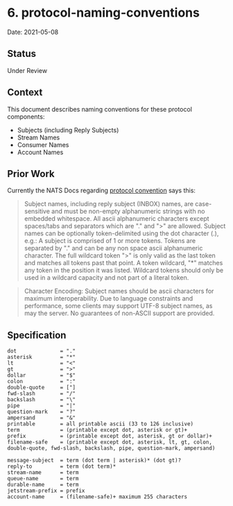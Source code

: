 # 6. protocol-naming-conventions

Date: 2021-05-08

## Status

Under Review

## Context

This document describes naming conventions for these protocol components:

* Subjects (including Reply Subjects)
* Stream Names
* Consumer Names
* Account Names

## Prior Work

Currently the NATS Docs regarding [protocol convention](https://docs.nats.io/nats-protocol/nats-protocol#protocol-conventions) says this:

> Subject names, including reply subject (INBOX) names, are case-sensitive and must be non-empty alphanumeric strings with no embedded whitespace. All ascii alphanumeric characters except spaces/tabs and separators which are "." and ">" are allowed. Subject names can be optionally token-delimited using the dot character (.), e.g.:
A subject is comprised of 1 or more tokens. Tokens are separated by "." and can be any non space ascii alphanumeric character. The full wildcard token ">" is only valid as the last token and matches all tokens past that point. A token wildcard, "*" matches any token in the position it was listed. Wildcard tokens should only be used in a wildcard capacity and not part of a literal token.

> Character Encoding: Subject names should be ascii characters for maximum interoperability. Due to language constraints and performance, some clients may support UTF-8 subject names, as may the server. No guarantees of non-ASCII support are provided.

## Specification

```
dot              = "."
asterisk         = "*"
lt               = "<"
gt               = ">"
dollar           = "$"
colon            = ":"
double-quote     = ["]
fwd-slash        = "/"
backslash        = "\"
pipe             = "|"
question-mark    = "?"
ampersand        = "&"
printable        = all printable ascii (33 to 126 inclusive)
term             = (printable except dot, asterisk or gt)+
prefix           = (printable except dot, asterisk, gt or dollar)+
filename-safe    = (printable except dot, asterisk, lt, gt, colon, double-quote, fwd-slash, backslash, pipe, question-mark, ampersand)

message-subject  = term (dot term | asterisk)* (dot gt)?
reply-to         = term (dot term)*
stream-name      = term
queue-name       = term
durable-name     = term
jetstream-prefix = prefix
account-name     = (filename-safe)+ maximum 255 characters
```
